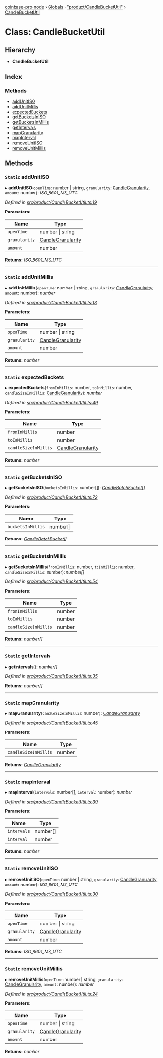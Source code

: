 [coinbase-pro-node](../README.md) › [Globals](../globals.md) › ["product/CandleBucketUtil"](../modules/_product_candlebucketutil_.md) › [CandleBucketUtil](_product_candlebucketutil_.candlebucketutil.md)

# Class: CandleBucketUtil

## Hierarchy

- **CandleBucketUtil**

## Index

### Methods

- [addUnitISO](_product_candlebucketutil_.candlebucketutil.md#static-addunitiso)
- [addUnitMillis](_product_candlebucketutil_.candlebucketutil.md#static-addunitmillis)
- [expectedBuckets](_product_candlebucketutil_.candlebucketutil.md#static-expectedbuckets)
- [getBucketsInISO](_product_candlebucketutil_.candlebucketutil.md#static-getbucketsiniso)
- [getBucketsInMillis](_product_candlebucketutil_.candlebucketutil.md#static-getbucketsinmillis)
- [getIntervals](_product_candlebucketutil_.candlebucketutil.md#static-getintervals)
- [mapGranularity](_product_candlebucketutil_.candlebucketutil.md#static-mapgranularity)
- [mapInterval](_product_candlebucketutil_.candlebucketutil.md#static-mapinterval)
- [removeUnitISO](_product_candlebucketutil_.candlebucketutil.md#static-removeunitiso)
- [removeUnitMillis](_product_candlebucketutil_.candlebucketutil.md#static-removeunitmillis)

## Methods

### `Static` addUnitISO

▸ **addUnitISO**(`openTime`: number | string, `granularity`: [CandleGranularity](../enums/_product_productapi_.candlegranularity.md), `amount`: number): _ISO_8601_MS_UTC_

_Defined in [src/product/CandleBucketUtil.ts:19](https://github.com/bennyn/coinbase-pro-node/blob/08c3f97/src/product/CandleBucketUtil.ts#L19)_

**Parameters:**

| Name          | Type                                                                    |
| ------------- | ----------------------------------------------------------------------- |
| `openTime`    | number &#124; string                                                    |
| `granularity` | [CandleGranularity](../enums/_product_productapi_.candlegranularity.md) |
| `amount`      | number                                                                  |

**Returns:** _ISO_8601_MS_UTC_

---

### `Static` addUnitMillis

▸ **addUnitMillis**(`openTime`: number | string, `granularity`: [CandleGranularity](../enums/_product_productapi_.candlegranularity.md), `amount`: number): _number_

_Defined in [src/product/CandleBucketUtil.ts:13](https://github.com/bennyn/coinbase-pro-node/blob/08c3f97/src/product/CandleBucketUtil.ts#L13)_

**Parameters:**

| Name          | Type                                                                    |
| ------------- | ----------------------------------------------------------------------- |
| `openTime`    | number &#124; string                                                    |
| `granularity` | [CandleGranularity](../enums/_product_productapi_.candlegranularity.md) |
| `amount`      | number                                                                  |

**Returns:** _number_

---

### `Static` expectedBuckets

▸ **expectedBuckets**(`fromInMillis`: number, `toInMillis`: number, `candleSizeInMillis`: [CandleGranularity](../enums/_product_productapi_.candlegranularity.md)): _number_

_Defined in [src/product/CandleBucketUtil.ts:49](https://github.com/bennyn/coinbase-pro-node/blob/08c3f97/src/product/CandleBucketUtil.ts#L49)_

**Parameters:**

| Name                 | Type                                                                    |
| -------------------- | ----------------------------------------------------------------------- |
| `fromInMillis`       | number                                                                  |
| `toInMillis`         | number                                                                  |
| `candleSizeInMillis` | [CandleGranularity](../enums/_product_productapi_.candlegranularity.md) |

**Returns:** _number_

---

### `Static` getBucketsInISO

▸ **getBucketsInISO**(`bucketsInMillis`: number[]): _[CandleBatchBucket](../interfaces/_product_candlebucketutil_.candlebatchbucket.md)[]_

_Defined in [src/product/CandleBucketUtil.ts:72](https://github.com/bennyn/coinbase-pro-node/blob/08c3f97/src/product/CandleBucketUtil.ts#L72)_

**Parameters:**

| Name              | Type     |
| ----------------- | -------- |
| `bucketsInMillis` | number[] |

**Returns:** _[CandleBatchBucket](../interfaces/_product_candlebucketutil_.candlebatchbucket.md)[]_

---

### `Static` getBucketsInMillis

▸ **getBucketsInMillis**(`fromInMillis`: number, `toInMillis`: number, `candleSizeInMillis`: number): _number[]_

_Defined in [src/product/CandleBucketUtil.ts:54](https://github.com/bennyn/coinbase-pro-node/blob/08c3f97/src/product/CandleBucketUtil.ts#L54)_

**Parameters:**

| Name                 | Type   |
| -------------------- | ------ |
| `fromInMillis`       | number |
| `toInMillis`         | number |
| `candleSizeInMillis` | number |

**Returns:** _number[]_

---

### `Static` getIntervals

▸ **getIntervals**(): _number[]_

_Defined in [src/product/CandleBucketUtil.ts:35](https://github.com/bennyn/coinbase-pro-node/blob/08c3f97/src/product/CandleBucketUtil.ts#L35)_

**Returns:** _number[]_

---

### `Static` mapGranularity

▸ **mapGranularity**(`candleSizeInMillis`: number): _[CandleGranularity](../enums/_product_productapi_.candlegranularity.md)_

_Defined in [src/product/CandleBucketUtil.ts:45](https://github.com/bennyn/coinbase-pro-node/blob/08c3f97/src/product/CandleBucketUtil.ts#L45)_

**Parameters:**

| Name                 | Type   |
| -------------------- | ------ |
| `candleSizeInMillis` | number |

**Returns:** _[CandleGranularity](../enums/_product_productapi_.candlegranularity.md)_

---

### `Static` mapInterval

▸ **mapInterval**(`intervals`: number[], `interval`: number): _number_

_Defined in [src/product/CandleBucketUtil.ts:39](https://github.com/bennyn/coinbase-pro-node/blob/08c3f97/src/product/CandleBucketUtil.ts#L39)_

**Parameters:**

| Name        | Type     |
| ----------- | -------- |
| `intervals` | number[] |
| `interval`  | number   |

**Returns:** _number_

---

### `Static` removeUnitISO

▸ **removeUnitISO**(`openTime`: number | string, `granularity`: [CandleGranularity](../enums/_product_productapi_.candlegranularity.md), `amount`: number): _ISO_8601_MS_UTC_

_Defined in [src/product/CandleBucketUtil.ts:30](https://github.com/bennyn/coinbase-pro-node/blob/08c3f97/src/product/CandleBucketUtil.ts#L30)_

**Parameters:**

| Name          | Type                                                                    |
| ------------- | ----------------------------------------------------------------------- |
| `openTime`    | number &#124; string                                                    |
| `granularity` | [CandleGranularity](../enums/_product_productapi_.candlegranularity.md) |
| `amount`      | number                                                                  |

**Returns:** _ISO_8601_MS_UTC_

---

### `Static` removeUnitMillis

▸ **removeUnitMillis**(`openTime`: number | string, `granularity`: [CandleGranularity](../enums/_product_productapi_.candlegranularity.md), `amount`: number): _number_

_Defined in [src/product/CandleBucketUtil.ts:24](https://github.com/bennyn/coinbase-pro-node/blob/08c3f97/src/product/CandleBucketUtil.ts#L24)_

**Parameters:**

| Name          | Type                                                                    |
| ------------- | ----------------------------------------------------------------------- |
| `openTime`    | number &#124; string                                                    |
| `granularity` | [CandleGranularity](../enums/_product_productapi_.candlegranularity.md) |
| `amount`      | number                                                                  |

**Returns:** _number_
